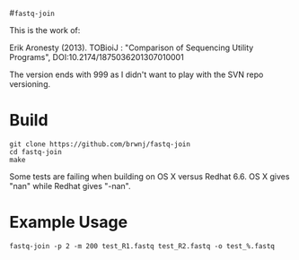 #`fastq-join`

This is the work of:

Erik Aronesty (2013). TOBioiJ : "Comparison of Sequencing Utility Programs", DOI:10.2174/1875036201307010001

The version ends with 999 as I didn't want to play with the SVN repo versioning.

# Build

```
git clone https://github.com/brwnj/fastq-join
cd fastq-join
make
```

Some tests are failing when building on OS X versus Redhat 6.6. OS X gives
"nan" while Redhat gives "-nan".

# Example Usage

```
fastq-join -p 2 -m 200 test_R1.fastq test_R2.fastq -o test_%.fastq
```
